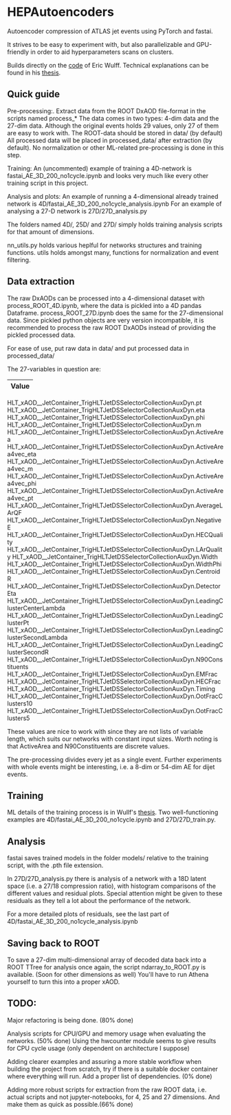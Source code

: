 # HEPAutoencoders
Autoencoder compression of ATLAS jet events using PyTorch and fastai.

It strives to be easy to experiment with, but also parallelizable and GPU-friendly in order to aid hyperparameters scans on clusters.

Builds directly on the [code](https://github.com/erwulff/lth_thesis_project) of Eric Wulff. Technical explanations can be found in his [thesis](https://lup.lub.lu.se/student-papers/search/publication/9004751). 

## Quick guide
Pre-processing:. Extract data from the ROOT DxAOD file-format in the scripts named process_*
The data comes in two types: 4-dim data and the 27-dim data. Although the original events holds 29 values, only 27 of them are easy to work with.
The ROOT-data should be stored in data/ (by default)
All processed data will be placed in processed_data/ after extraction (by default). No normalization or other ML-related pre-processing is done in this step. 

Training: An (uncommented) example of training a 4D-network is fastai_AE_3D_200_no1cycle.ipynb and looks very much like every other training script in this project.

Analysis and plots: An example of running a 4-dimensional already trained network is 4D/fastai_AE_3D_200_no1cycle_analysis.ipynb
For an example of analysing a 27-D network is 27D/27D_analysis.py

The folders named 4D/, 25D/ and 27D/ simply holds training analysis scripts for that amount of dimensions. 

nn_utils.py holds various heplful for networks structures and training functions.
utils holds amongst many, functions for normalization and event filtering.

## Data extraction
The raw DxAODs can be processed into a 4-dimensional dataset with process_ROOT_4D.ipynb, where the data is pickled into a 4D pandas Dataframe.  process_ROOT_27D.ipynb  does the same for the 27-dimensional data.
Since pickled python objects are very version incompatible, it is recommended to process the raw ROOT DxAODs instead of providing the pickled processed data. 

For ease of use, put raw data in data/ and put processed data in processed_data/

The 27-variables in question are:

|Value|
|:---|
HLT_xAOD__JetContainer_TrigHLTJetDSSelectorCollectionAuxDyn.pt
HLT_xAOD__JetContainer_TrigHLTJetDSSelectorCollectionAuxDyn.eta
HLT_xAOD__JetContainer_TrigHLTJetDSSelectorCollectionAuxDyn.phi
HLT_xAOD__JetContainer_TrigHLTJetDSSelectorCollectionAuxDyn.m
HLT_xAOD__JetContainer_TrigHLTJetDSSelectorCollectionAuxDyn.ActiveArea
HLT_xAOD__JetContainer_TrigHLTJetDSSelectorCollectionAuxDyn.ActiveArea4vec_eta
HLT_xAOD__JetContainer_TrigHLTJetDSSelectorCollectionAuxDyn.ActiveArea4vec_m
HLT_xAOD__JetContainer_TrigHLTJetDSSelectorCollectionAuxDyn.ActiveArea4vec_phi
HLT_xAOD__JetContainer_TrigHLTJetDSSelectorCollectionAuxDyn.ActiveArea4vec_pt
HLT_xAOD__JetContainer_TrigHLTJetDSSelectorCollectionAuxDyn.AverageLArQF
HLT_xAOD__JetContainer_TrigHLTJetDSSelectorCollectionAuxDyn.NegativeE
HLT_xAOD__JetContainer_TrigHLTJetDSSelectorCollectionAuxDyn.HECQuality
HLT_xAOD__JetContainer_TrigHLTJetDSSelectorCollectionAuxDyn.LArQuality
HLT_xAOD__JetContainer_TrigHLTJetDSSelectorCollectionAuxDyn.Width
HLT_xAOD__JetContainer_TrigHLTJetDSSelectorCollectionAuxDyn.WidthPhi
HLT_xAOD__JetContainer_TrigHLTJetDSSelectorCollectionAuxDyn.CentroidR
HLT_xAOD__JetContainer_TrigHLTJetDSSelectorCollectionAuxDyn.DetectorEta
HLT_xAOD__JetContainer_TrigHLTJetDSSelectorCollectionAuxDyn.LeadingClusterCenterLambda
HLT_xAOD__JetContainer_TrigHLTJetDSSelectorCollectionAuxDyn.LeadingClusterPt
HLT_xAOD__JetContainer_TrigHLTJetDSSelectorCollectionAuxDyn.LeadingClusterSecondLambda
HLT_xAOD__JetContainer_TrigHLTJetDSSelectorCollectionAuxDyn.LeadingClusterSecondR
HLT_xAOD__JetContainer_TrigHLTJetDSSelectorCollectionAuxDyn.N90Constituents
HLT_xAOD__JetContainer_TrigHLTJetDSSelectorCollectionAuxDyn.EMFrac
HLT_xAOD__JetContainer_TrigHLTJetDSSelectorCollectionAuxDyn.HECFrac
HLT_xAOD__JetContainer_TrigHLTJetDSSelectorCollectionAuxDyn.Timing
HLT_xAOD__JetContainer_TrigHLTJetDSSelectorCollectionAuxDyn.OotFracClusters10
HLT_xAOD__JetContainer_TrigHLTJetDSSelectorCollectionAuxDyn.OotFracClusters5 

These values are nice to work with since they are not lists of variable length, which suits our networks with constant input sizes. Worth noting is that ActiveArea and N90Constituents are discrete values.

The pre-processing divides every jet as a single event. Further experiments with whole events might be interesting, i.e. a 8-dim or 54-dim AE for dijet events. 

## Training
ML details of the training process is in Wullf's [thesis](https://lup.lub.lu.se/student-papers/search/publication/9004751). Two well-functioning examples are 4D/fastai_AE_3D_200_no1cycle.ipynb and 27D/27D_train.py.

## Analysis
fastai saves trained models in the folder models/ relative to the training script, with the .pth file extension. 

In 27D/27D_analysis.py there is analysis of a network with a 18D latent space (i.e. a 27/18 compression ratio), with histogram comparisons of the different values and residual plots. Special attention might be given to these residuals as they tell a lot about the performance of the network.

For a more detailed plots of residuals, see the last part of 4D/fastai_AE_3D_200_no1cycle_analysis.ipynb  

## Saving back to ROOT
To save a 27-dim multi-dimensional array of decoded data back into a ROOT TTree for analysis once again, the script ndarray_to_ROOT.py is available. (Soon for other dimensions as well) You'll have to run Athena yourself to turn this into a proper xAOD.

## TODO:
Major refactoring is being done. (80% done)

Analysis scripts for CPU/GPU and memory usage when evaluating the networks. (50% done)
Using the hwcounter module seems to give results for CPU cycle usage (only dependent on architecture I suppose)

Adding clearer examples and assuring a more stable workflow when building the project from scratch, try if there is a suitable docker container where everything will run. Add a proper list of dependencies. (0% done)

Adding more robust scripts for extraction from the raw ROOT data, i.e. actual scripts and not jupyter-notebooks, for 4, 25 and 27 dimensions. And make them as quick as possible.(66% done)
